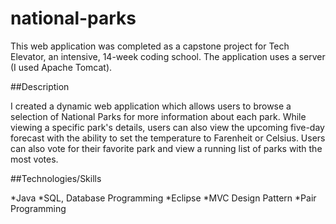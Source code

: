 # national-parks
This web application was completed as a capstone project for Tech Elevator, an intensive, 14-week coding school. The application uses a server (I used Apache Tomcat).

##Description

I created a dynamic web application which allows users to browse a selection of National Parks for more information about each park. While viewing a specific park's details, users can also view the upcoming five-day forecast with the ability to set the temperature to Farenheit or Celsius. Users can also vote for their favorite park and view a running list of parks with the most votes. 

##Technologies/Skills

*Java
*SQL, Database Programming
*Eclipse
*MVC Design Pattern
*Pair Programming
